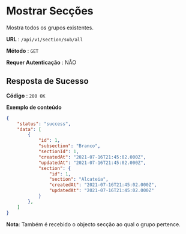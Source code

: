 # Mostrar Secções

Mostra todos os grupos existentes.

**URL** : `/api/v1/section/sub/all`

**Método** : `GET`

**Requer Autenticação** : NÃO

## Resposta de Sucesso

**Código** : `200 OK`

**Exemplo de conteúdo**

```json
{
    "status": "success",
    "data": [
        {
            "id": 1,
            "subsection": "Branco",
            "sectionId": 1,
            "createdAt": "2021-07-16T21:45:02.000Z",
            "updatedAt": "2021-07-16T21:45:02.000Z",
            "section": {
                "id": 1,
                "section": "Alcateia",
                "createdAt": "2021-07-16T21:45:02.000Z",
                "updatedAt": "2021-07-16T21:45:02.000Z"
            }
        },
    ]
}
```
**Nota**: Também é recebido o objecto secção ao qual o grupo pertence.